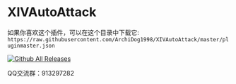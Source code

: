 
# XIVAutoAttack

如果你喜欢这个插件，可以在这个目录中下载它: `https://raw.githubusercontent.com/ArchiDog1998/XIVAutoAttack/master/pluginmaster.json`

[![Github All Releases](https://img.shields.io/github/downloads/ArchiDog1998/XIVAutoAttack/total.svg)]()

QQ交流群：913297282
